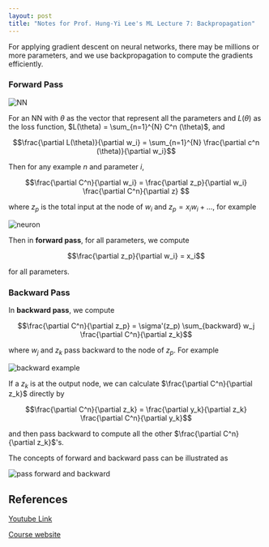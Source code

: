 ```yaml
---
layout: post
title: "Notes for Prof. Hung-Yi Lee's ML Lecture 7: Backpropagation"
---
```


For applying gradient descent on neural networks, there may be millions or more parameters, and we use backpropagation to compute the gradients efficiently.

### Forward Pass

![NN](https://baliuzeger.github.io/sjl/assets/images/HYL_ML_07/NN.png)

For an NN with $\theta$ as the vector that represent all the parameters and $L(\theta)$ as the loss function, $L(\theta) = \sum_{n=1}^{N} C^n (\theta)$, and

$$\frac{\partial L(\theta)}{\partial w_i} = \sum_{n=1}^{N} \frac{\partial c^n (\theta)}{\partial w_i}$$

Then for any example $n$ and parameter $i$,

$$\frac{\partial C^n}{\partial w_i} = \frac{\partial z_p}{\partial w_i} \frac{\partial C^n}{\partial z} $$

where $z_p$ is the total input at the node of $w_i$ and $z_p = x_i w_i + \dots$, for example

![neuron](https://baliuzeger.github.io/sjl/assets/images/HYL_ML_07/neuron.png)

Then in **forward pass**, for all parameters, we compute

$$\frac{\partial z_p}{\partial w_i} = x_i$$

for all parameters.

### Backward Pass

In **backward pass**, we compute

$$\frac{\partial C^n}{\partial z_p} = \sigma'(z_p) \sum_{backward} w_j \frac{\partial C^n}{\partial z_k}$$

where $w_j$ and $z_k$ pass backward to the node of $z_p$. For example

![backward example](https://baliuzeger.github.io/sjl/assets/images/HYL_ML_07/backward-example.png)

 If a $z_k$ is at the output node, we can calculate $\frac{\partial C^n}{\partial z_k}$ directly by

$$\frac{\partial C^n}{\partial z_k} = \frac{\partial y_k}{\partial z_k} \frac{\partial C^n}{\partial y_k}$$

and then pass backward to compute all the other $\frac{\partial C^n}{\partial z_k}$'s.

The concepts of forward and backward pass can be illustrated as

![pass forward and backward](https://baliuzeger.github.io/sjl/assets/images/HYL_ML_07/forwand-and-backward.png)

## References
[Youtube Link](https://youtube.com/playlist?list=PLJV_el3uVTsPy9oCRY30oBPNLCo89yu49)

[Course website](http://speech.ee.ntu.edu.tw/~tlkagk/courses_ML17_2.html)
